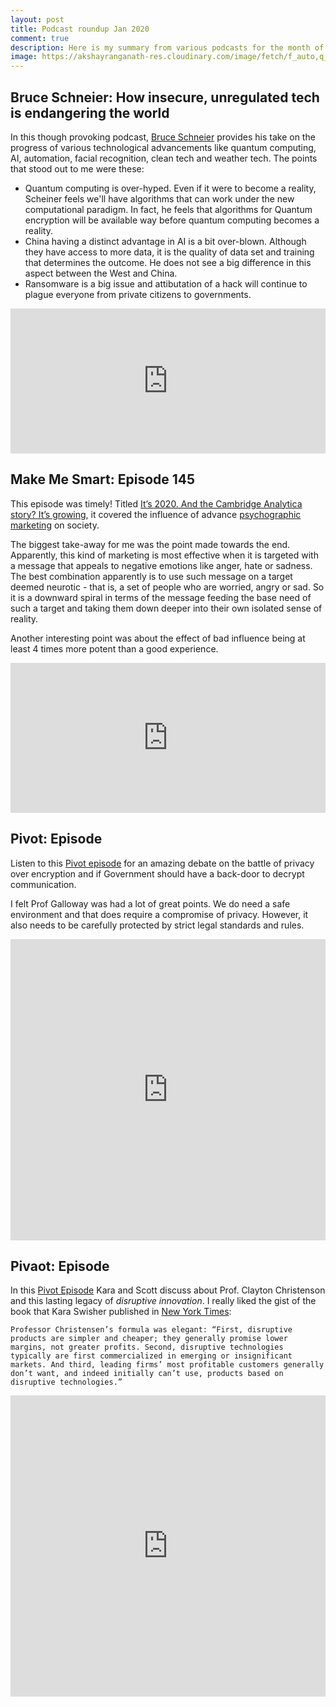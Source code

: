```yaml
---
layout: post
title: Podcast roundup Jan 2020
comment: true
description: Here is my summary from various podcasts for the month of January 2020
image: https://akshayranganath-res.cloudinary.com/image/fetch/f_auto,q_auto,w_600/https://pi.tedcdn.com/r/talkstar-assets.s3.amazonaws.com/production/playlists/playlist_399/podcast_lover_1200x627.jpg
---
```


## Bruce Schneier: How insecure, unregulated tech is endangering the world

In this though provoking podcast, [Bruce Schneier](https://www.schneier.com/) provides his take on the progress of various technological advancements like quantum computing, AI, automation, facial recognition, clean tech and weather tech. The points that stood out to me were these:

* Quantum computing is over-hyped. Even if it were to become a reality, Scheiner feels we'll have algorithms that can work under the new computational paradigm. In fact, he feels that algorithms for Quantum encryption will be available way before quantum computing becomes a reality.
* China having a distinct advantage in AI is a bit over-blown. Although they have access to more data, it is the quality of data set and training that determines the outcome. He does not see a big difference in this aspect between the West and China.
* Ransomware is a big issue and attibutation of a hack will continue to plague everyone from private citizens to governments.

<iframe src="https://open.spotify.com/embed-podcast/episode/0QAOn0qjWMmCYwLrrhjSmi" width="100%" height="232" frameborder="0" allowtransparency="true" allow="encrypted-media"></iframe>

## Make Me Smart: Episode 145

This episode was timely! Titled [It’s 2020. And the Cambridge Analytica story? It’s growing](https://www.marketplace.org/shows/make-me-smart-with-kai-and-molly/its-2020-and-the-cambridge-analytica-story-its-growing/), it covered the influence of advance [psychographic marketing](https://en.wikipedia.org/wiki/Psychographic_segmentation) on society. 

The biggest take-away for me was the point made towards the end. Apparently, this kind of marketing is most effective when it is targeted with a message that appeals to negative emotions like anger, hate or sadness. The best combination apparently is to use such message on a target deemed neurotic - that is, a set of people who are worried, angry or sad. So it is a downward spiral in terms of the message feeding the base need of such a target and taking them down deeper into their own isolated sense of reality.

Another interesting point was about the effect of bad influence being at least 4 times more potent than a good experience. 

<iframe id="mp_225144" title="Marketplace Embed" src="https://www.marketplace.org/shows/make-me-smart-with-kai-and-molly/its-2020-and-the-cambridge-analytica-story-its-growing/popout" frameborder="0" width="100%" height="240px"></iframe>

## Pivot: Episode 

Listen to this [Pivot episode](https://megaphone.link/VMP1509371438) for an amazing debate on the battle of privacy over encryption and if Government should have a back-door to decrypt communication.

I felt Prof Galloway was had a lot of great points. We do need a safe environment and that does require a compromise of privacy. However, it also needs to be carefully protected by strict legal standards and rules. 

<iframe frameBorder="0" height="482" scrolling="no" src="https://playlist.megaphone.fm/?p=VMP4667928785"
width="100%"></iframe>

## Pivaot: Episode 

In this [Pivot Episode]() Kara and Scott discuss about Prof. Clayton Christenson and this lasting legacy of _disruptive innovation_. I really liked the gist of the book that Kara Swisher published in [New York Times](https://www.nytimes.com/2020/01/29/opinion/clay-christensen.html):

    Professor Christensen’s formula was elegant: “First, disruptive products are simpler and cheaper; they generally promise lower margins, not greater profits. Second, disruptive technologies typically are first commercialized in emerging or insignificant markets. And third, leading firms’ most profitable customers generally don’t want, and indeed initially can’t use, products based on disruptive technologies.”

<iframe frameBorder="0" height="482" scrolling="no" src="https://playlist.megaphone.fm/?p=VMP4667928785"
width="100%"></iframe>    
